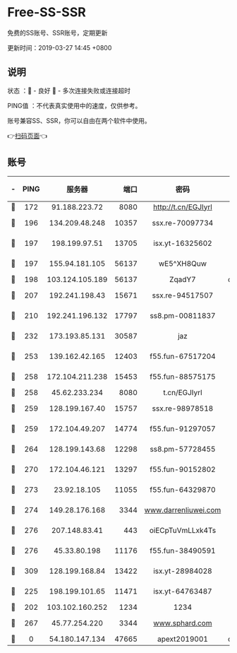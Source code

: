 # Free-SS-SSR

免费的SS账号、SSR账号，定期更新

更新时间：2019-03-27 14:45 +0800

## 说明

状态     ：🙂 - 良好 🙁 - 多次连接失败或连接超时

PING值   ：不代表真实使用中的速度，仅供参考。

账号兼容SS、SSR，你可以自由在两个软件中使用。

👉[扫码页面](https://liesauer.github.io/Free-SS-SSR/)👈

## 账号

|-|PING|服务器|端口|密码|加密方式|区域|
|:----:|:----:|:-----:|-----:|:----:|:----:|:----:|
|🙂|172|91.188.223.72|8080|http://t.cn/EGJIyrl|rc4-md5|RU|
|🙂|196|134.209.48.248|10357|ssx.re-70097734|aes-256-cfb|US|
|🙂|197|198.199.97.51|13705|isx.yt-16325602|aes-256-cfb|US|
|🙂|197|155.94.181.105|56137|wE5^XH8Quw|aes-256-cfb|US|
|🙂|198|103.124.105.189|56137|ZqadY7|chacha20|US|
|🙂|207|192.241.198.43|15671|ssx.re-94517507|aes-256-cfb|US|
|🙂|210|192.241.196.132|17797|ss8.pm-00811837|aes-256-cfb|US|
|🙂|232|173.193.85.131|30587|jaz|aes-256-cfb|US|
|🙂|253|139.162.42.165|12403|f55.fun-67517204|aes-256-cfb|SG|
|🙂|258|172.104.211.238|15453|f55.fun-88575175|aes-256-cfb|US|
|🙂|258|45.62.233.234|8080|t.cn/EGJIyrl|rc4-md5|CA|
|🙂|259|128.199.167.40|15757|ssx.re-98978518|aes-256-cfb|SG|
|🙂|259|172.104.49.207|14774|f55.fun-91297057|aes-256-cfb|SG|
|🙂|264|128.199.143.68|12298|ss8.pm-57728455|aes-256-cfb|SG|
|🙂|270|172.104.46.121|13297|f55.fun-90152802|aes-256-cfb|SG|
|🙂|273|23.92.18.105|11055|f55.fun-64329870|aes-256-cfb|US|
|🙂|274|149.28.176.168|3344|www.darrenliuwei.com|aes-256-cfb|AU|
|🙂|276|207.148.83.41|443|oiECpTuVmLLxk4Ts|aes-256-cfb|AU|
|🙂|276|45.33.80.198|11176|f55.fun-38490591|aes-256-cfb|US|
|🙂|309|128.199.168.84|13422|isx.yt-28984028|aes-256-cfb|SG|
|🙂|225|198.199.101.65|11471|isx.yt-64763487|aes-256-cfb|US|
|🙁|202|103.102.160.252|1234|1234|rc4-md5|JP|
|🙁|267|45.77.254.220|3344|www.sphard.com|aes-256-cfb|SG|
|🙁|0|54.180.147.134|47665|apext2019001|chacha20|KR|
